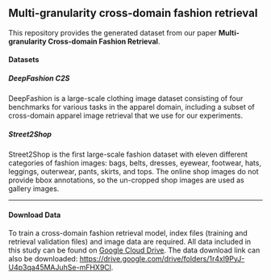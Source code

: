 ## Multi-granularity cross-domain fashion retrieval 

This repository provides the generated dataset from our paper **Multi-granularity Cross-domain Fashion Retrieval**.

#### Datasets

##### **DeepFashion C2S**

DeepFashion is a large-scale clothing image dataset consisting of four benchmarks for various tasks in the apparel domain, including a subset of cross-domain apparel image retrieval that we use for our experiments.

##### **Street2Shop**

Street2Shop is the first large-scale fashion dataset with eleven different categories of fashion images: bags, belts, dresses, eyewear, footwear, hats, leggings, outerwear, pants, skirts, and tops.  The online shop images do not provide bbox annotations, so the un-cropped shop images are used as gallery images.  

------

#### **Download Data**

To train a cross-domain fashion retrieval model, index files (training and retrieval validation files) and image data are required. All data included in this study can be found on [Google Cloud Drive](https://drive.google.com/drive/folders/1r4xl9PyJ-U4p3qa45MAJuhSe-mFHX9Cl). The data download link can also be downloaded: https://drive.google.com/drive/folders/1r4xl9PyJ-U4p3qa45MAJuhSe-mFHX9Cl.


